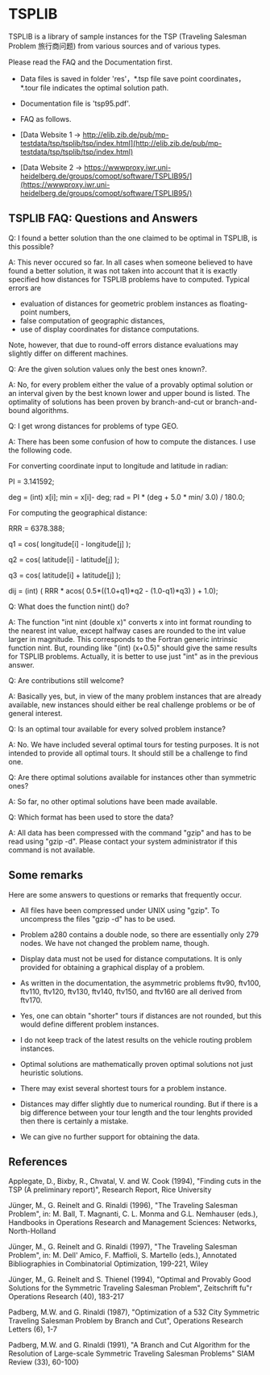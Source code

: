 # TSPLIB


TSPLIB is a library of sample instances for the TSP (Traveling Salesman Problem 旅行商问题) from various sources and of various types.

Please read the FAQ and the Documentation first.

+ Data files is saved in folder 'res'，\*.tsp file save point coordinates，\*.tour file indicates the optimal solution path.

+ Documentation file is 'tsp95.pdf'.

+ FAQ as follows.

+ [Data Website 1 -> http://elib.zib.de/pub/mp-testdata/tsp/tsplib/tsp/index.html](http://elib.zib.de/pub/mp-testdata/tsp/tsplib/tsp/index.html)

+ [Data Website 2 -> https://wwwproxy.iwr.uni-heidelberg.de/groups/comopt/software/TSPLIB95/](https://wwwproxy.iwr.uni-heidelberg.de/groups/comopt/software/TSPLIB95/)


## TSPLIB FAQ: Questions and Answers
Q: I found a better solution than the one claimed to be optimal in TSPLIB, is this possible?

A: This never occured so far. In all cases when someone believed to have found a better solution, it was not taken into account that it is exactly specified how distances for TSPLIB problems have to computed. Typical errors are

+ evaluation of distances for geometric problem instances as floating-point numbers,
+ false computation of geographic distances,
+ use of display coordinates for distance computations.

Note, however, that due to round-off errors distance evaluations may slightly differ on different machines.

Q: Are the given solution values only the best ones known?.

A: No, for every problem either the value of a provably optimal solution or an interval given by the best known lower and upper bound is listed. The optimality of solutions has been proven by branch-and-cut or branch-and-bound algorithms.

Q: I get wrong distances for problems of type GEO.

A: There has been some confusion of how to compute the distances. I use the following code.

For converting coordinate input to longitude and latitude in radian:

  PI = 3.141592;

  deg = (int) x[i]; 
  min = x[i]- deg; 
  rad = PI * (deg + 5.0 * min/ 3.0) / 180.0; 
  
For computing the geographical distance:

 RRR = 6378.388;

 q1 = cos( longitude[i] - longitude[j] ); 

 q2 = cos( latitude[i] - latitude[j] ); 

 q3 = cos( latitude[i] + latitude[j] ); 

 dij = (int) ( RRR * acos( 0.5*((1.0+q1)*q2 - (1.0-q1)*q3) ) + 1.0);

Q: What does the function nint() do?

A: The function "int nint (double x)" converts x into int format rounding to the nearest int value, except halfway cases are rounded to the int value larger in magnitude. This corresponds to the Fortran generic intrinsic function nint. But, rounding like "(int) (x+0.5)" should give the same results for TSPLIB problems. 
Actually, it is better to use just "int" as in the previous answer.

Q: Are contributions still welcome?

A: Basically yes, but, in view of the many problem instances that are already available, new instances should either be real challenge problems or be of general interest.

Q: Is an optimal tour available for every solved problem instance?

A: No. We have included several optimal tours for testing purposes. It is not intended to provide all optimal tours. It should still be a challenge to find one.

Q: Are there optimal solutions available for instances other than symmetric ones?

A: So far, no other optimal solutions have been made available.

Q: Which format has been used to store the data?

A: All data has been compressed with the command "gzip" and has to be read using "gzip -d". Please contact your system administrator if this command is not available.

## Some remarks

Here are some answers to questions or remarks that frequently occur. 
 
+ All files have been compressed under UNIX using "gzip". To uncompress the files "gzip -d" has to be used.

 
+ Problem a280 contains a double node, so there are essentially only 279 nodes. We have not changed the problem name, though.

 
+ Display data must not be used for distance computations. It is only provided for obtaining a graphical display of a problem.

 
+ As written in the documentation, the asymmetric problems ftv90, ftv100, ftv110, ftv120, ftv130, ftv140, ftv150, and ftv160 are all derived from ftv170.

 
+ Yes, one can obtain "shorter" tours if distances are not rounded, but this would define different problem instances.

 
+ I do not keep track of the latest results on the vehicle routing problem instances.

 
+ Optimal solutions are mathematically proven optimal solutions not just heuristic solutions.

 
+ There may exist several shortest tours for a problem instance.

 
+ Distances may differ slightly due to numerical rounding. But if there is a big difference between your tour length and the tour lenghts provided then there is certainly a mistake.

 
+ We can give no further support for obtaining the data.

## References

Applegate, D., Bixby, R., Chvatal, V. and W. Cook (1994), "Finding cuts in the TSP (A preliminary report)", Research Report, Rice University

Jünger, M., G. Reinelt and G. Rinaldi (1996), "The Traveling Salesman Problem", in: M. Ball, T. Magnanti, C. L. Monma and G.L. Nemhauser (eds.), Handbooks in Operations Research and Management Sciences: Networks, North-Holland

Jünger, M., G. Reinelt and G. Rinaldi (1997), "The Traveling Salesman Problem", in: M. Dell' Amico, F. Maffioli, S. Martello (eds.), Annotated Bibliographies in Combinatorial Optimization, 199-221, Wiley

Jünger, M., G. Reinelt and S. Thienel (1994), "Optimal and Provably Good Solutions for the Symmetric Traveling Salesman Problem", Zeitschrift fu"r Operations Research (40), 183-217

Padberg, M.W. and G. Rinaldi (1987), "Optimization of a 532 City Symmetric Traveling Salesman Problem by Branch and Cut", Operations Research Letters (6), 1-7

Padberg, M.W. and G. Rinaldi (1991), "A Branch and Cut Algorithm for the Resolution of Large-scale Symmetric Traveling Salesman Problems" SIAM Review (33), 60-100} 
